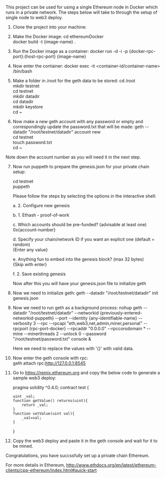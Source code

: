 This project can be used for using a single Ethereum node in Docker which runs in a private network.
The steps below will take to through the setup of single node to web3 deploy.

1. Clone the project into your machine:

2. Make the Docker image:
cd ethereumDocker<br>
docker build -t {image-name} .<br>

3. Run the Docker image as a container:
docker run -d -i -p {docker-rpc-port}:{host-rpc-port} {image-name}<br>

4. Now enter the container:
docker exec -it <container-id/container-name> /bin/bash<br>

5. Make a folder in /root for the geth data to be stored:
cd /root<br>
mkdir testnet<br>
cd testnet<br>
mkdir datadir<br>
cd datadir<br>
mkdir keystore<br>
cd ~<br>

6. Now make a new geth account with any password or empty and correspondingly update the password.txt that will be made:
geth --datadir "/root/testnet/datadir" account new<br>
cd testnet <br>
touch password.txt<br>
cd ~<br>


 Note down the account number as you will need it in the next step.


7. Now run puppeth to prepare the genesis.json for your private chain setup:

    cd testnet<br>
    puppeth<br>

    Please follow the steps by selecting the options in the interactive shell:

    a. 2. Configure new genesis<br>

    b. 1. Ethash - proof-of-work<br>

    c. Which accounts should be pre-funded? (advisable at least one)
    0x{account-number}<br>

    d. Specify your chain/network ID if you want an explicit one (default = random)<br>
    {Enter any value}

    e. Anything fun to embed into the genesis block? (max 32 bytes)<br>
    {Skip with enter}

    f. 2. Save existing genesis<br>

    Now after this you will have your genesis.json file to initialize geth

8. Now we need to initialize geth:
    geth --datadir "/root/testnet/datadir" init genesis.json<br>

9. Now we need to run geth as a background process:
    nohup geth --datadir "/root/testnet/datadir" --networkid {previously-entered-networkid-puppeth} --port <portid> --identity {any-identifiable-name} --verbosity 3 --rpc --rpcapi "eth,web3,net,admin,miner,personal" --rpcport {rpc-port-docker} --rpcaddr "0.0.0.0" --rpccorsdomain * --mine --minerthreads 2 --unlock 0 --password "/root/testnet/password.txt" console &<br>

    Here we need to replace the values with '{}' with valid data.

10. Now enter the geth console with rpc:<br>
    geth attach rpc:http://127.0.0.1:8545<br>

11. Go to https://remix.ethereum.org and copy the below code to generate a sample web3 deploy:<br>

    pragma solidity ^0.4.0;
    contract test {

        uint _val;
        function getValue() returns(uint){
            return _val;
        }
        function setValue(uint val){
            _val=val;
        }
    }



12. Copy the web3 deploy and paste it in the geth console and wait for it to be mined.

Congratulations, you have succssfully set up a private chain Ethereum.

For more details in Ethereum,
http://www.ethdocs.org/en/latest/ethereum-clients/cpp-ethereum/index.html#quick-start
